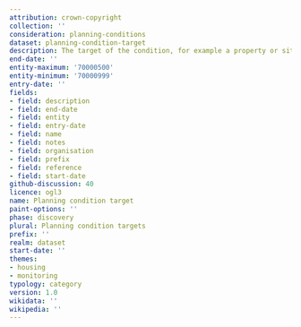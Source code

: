 ```yaml
---
attribution: crown-copyright
collection: ''
consideration: planning-conditions
dataset: planning-condition-target
description: The target of the condition, for example a property or site
end-date: ''
entity-maximum: '70000500'
entity-minimum: '70000999'
entry-date: ''
fields:
- field: description
- field: end-date
- field: entity
- field: entry-date
- field: name
- field: notes
- field: organisation
- field: prefix
- field: reference
- field: start-date
github-discussion: 40
licence: ogl3
name: Planning condition target
paint-options: ''
phase: discovery
plural: Planning condition targets
prefix: ''
realm: dataset
start-date: ''
themes:
- housing
- monitoring
typology: category
version: 1.0
wikidata: ''
wikipedia: ''
---
```

